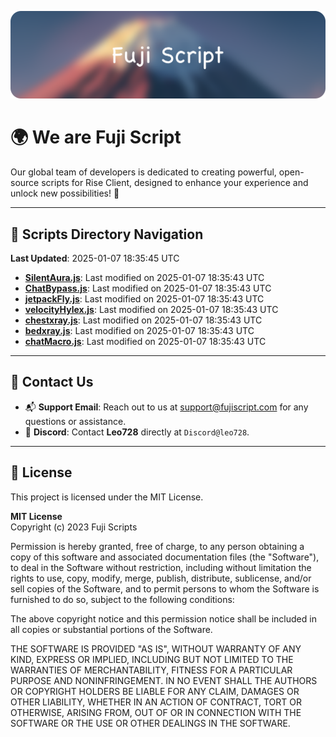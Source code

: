 ![Banner](.github/b.webp)

# 🌍 **We are Fuji Script**

Our global team of developers is dedicated to creating powerful, open-source scripts for Rise Client, designed to enhance your experience and unlock new possibilities! 🌟

---
<!-- SCRIPTS_NAVIGATION_START -->
## 📂 **Scripts Directory Navigation**

**Last Updated**: 2025-01-07 18:35:45 UTC

- **[SilentAura.js](scripts/SilentAura.js)**: Last modified on 2025-01-07 18:35:43 UTC
- **[ChatBypass.js](scripts/ChatBypass.js)**: Last modified on 2025-01-07 18:35:43 UTC
- **[jetpackFly.js](scripts/jetpackFly.js)**: Last modified on 2025-01-07 18:35:43 UTC
- **[velocityHylex.js](scripts/velocityHylex.js)**: Last modified on 2025-01-07 18:35:43 UTC
- **[chestxray.js](scripts/chestxray.js)**: Last modified on 2025-01-07 18:35:43 UTC
- **[bedxray.js](scripts/bedxray.js)**: Last modified on 2025-01-07 18:35:43 UTC
- **[chatMacro.js](scripts/chatMacro.js)**: Last modified on 2025-01-07 18:35:43 UTC

<!-- SCRIPTS_NAVIGATION_END -->

---

## 💬 **Contact Us**  
- 📬 **Support Email**: Reach out to us at [support@fujiscript.com](mailto:support@fujiscript.com) for any questions or assistance.  
- 💬 **Discord**: Contact **Leo728** directly at `Discord@leo728`.

---

## 📜 **License**

This project is licensed under the MIT License.  

**MIT License**  
Copyright (c) 2023 Fuji Scripts  

Permission is hereby granted, free of charge, to any person obtaining a copy of this software and associated documentation files (the "Software"), to deal in the Software without restriction, including without limitation the rights to use, copy, modify, merge, publish, distribute, sublicense, and/or sell copies of the Software, and to permit persons to whom the Software is furnished to do so, subject to the following conditions:  

The above copyright notice and this permission notice shall be included in all copies or substantial portions of the Software.  

THE SOFTWARE IS PROVIDED "AS IS", WITHOUT WARRANTY OF ANY KIND, EXPRESS OR IMPLIED, INCLUDING BUT NOT LIMITED TO THE WARRANTIES OF MERCHANTABILITY, FITNESS FOR A PARTICULAR PURPOSE AND NONINFRINGEMENT. IN NO EVENT SHALL THE AUTHORS OR COPYRIGHT HOLDERS BE LIABLE FOR ANY CLAIM, DAMAGES OR OTHER LIABILITY, WHETHER IN AN ACTION OF CONTRACT, TORT OR OTHERWISE, ARISING FROM, OUT OF OR IN CONNECTION WITH THE SOFTWARE OR THE USE OR OTHER DEALINGS IN THE SOFTWARE.  
